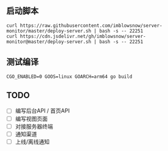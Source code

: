 

## 启动脚本
```shell
curl https://raw.githubusercontent.com/imblowsnow/server-monitor/master/deploy-server.sh | bash -s -- 22251
curl https://cdn.jsdelivr.net/gh/imblowsnow/server-monitor@master/deploy-server.sh | bash -s -- 22251
```

## 测试编译
```shell
CGO_ENABLED=0 GOOS=linux GOARCH=arm64 go build 
```


## TODO
- [ ] 编写后台API / 首页API
- [ ] 编写视图页面
- [ ] 对接服务器终端
- [ ] 通知渠道
- [ ] 上线/离线通知
